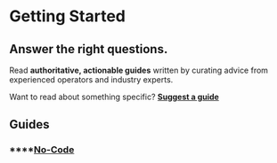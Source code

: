 # Getting Started

## Answer the right questions.

Read **authoritative, actionable guides** written by curating advice from experienced operators and industry experts.

Want to read about something specific? [**Suggest a guide**](mailto:suggest@wisdomcurated.com)

## **Guides**

### \*\*\*\*[**No-Code**](no-code.md)



